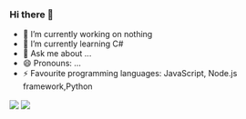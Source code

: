 ### Hi there 👋



- 🔭 I’m currently working on nothing
- 🌱 I’m currently learning C#
- 💬 Ask me about ...
- 😄 Pronouns: ...
- ⚡ Favourite programming languages: JavaScript, Node.js framework,Python

<img align="center" src="https://github-readme-stats.vercel.app/api?username=awitech&count_private=true&show_icons=true&layout=compact" />
<img align="center" src="https://github-readme-stats.vercel.app/api/top-langs/?username=awitech&count_private=true&langs_count=7&hide=html&exclude_repo=alarmclock-esp,aosp-calculator,sway,ESP8266_RTOS_SDK,DefinitelyTyped,laboratory,dotfiles&layout=compact" />
